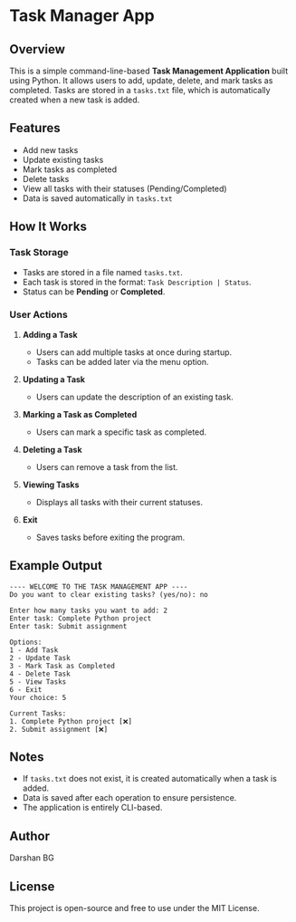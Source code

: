 # Task Manager App

## Overview
This is a simple command-line-based **Task Management Application** built using Python. It allows users to add, update, delete, and mark tasks as completed. Tasks are stored in a `tasks.txt` file, which is automatically created when a new task is added.

## Features
- Add new tasks
- Update existing tasks
- Mark tasks as completed
- Delete tasks
- View all tasks with their statuses (Pending/Completed)
- Data is saved automatically in `tasks.txt`

## How It Works
### Task Storage
- Tasks are stored in a file named `tasks.txt`.
- Each task is stored in the format: `Task Description | Status`.
- Status can be **Pending** or **Completed**.

### User Actions
1. **Adding a Task**
   - Users can add multiple tasks at once during startup.
   - Tasks can be added later via the menu option.

2. **Updating a Task**
   - Users can update the description of an existing task.

3. **Marking a Task as Completed**
   - Users can mark a specific task as completed.

4. **Deleting a Task**
   - Users can remove a task from the list.

5. **Viewing Tasks**
   - Displays all tasks with their current statuses.

6. **Exit**
   - Saves tasks before exiting the program.

## Example Output
```
---- WELCOME TO THE TASK MANAGEMENT APP ----
Do you want to clear existing tasks? (yes/no): no

Enter how many tasks you want to add: 2
Enter task: Complete Python project
Enter task: Submit assignment

Options:
1 - Add Task
2 - Update Task
3 - Mark Task as Completed
4 - Delete Task
5 - View Tasks
6 - Exit
Your choice: 5

Current Tasks:
1. Complete Python project [❌]
2. Submit assignment [❌]
```

## Notes
- If `tasks.txt` does not exist, it is created automatically when a task is added.
- Data is saved after each operation to ensure persistence.
- The application is entirely CLI-based.

## Author
Darshan BG

## License
This project is open-source and free to use under the MIT License.
